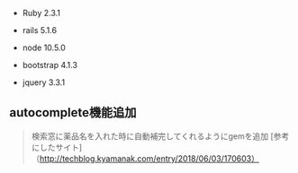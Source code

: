 - Ruby 2.3.1

- rails 5.1.6

- node 10.5.0

- bootstrap 4.1.3

- jquery 3.3.1


## autocomplete機能追加
> 検索窓に薬品名を入れた時に自動補完してくれるようにgemを追加 [参考にしたサイト]（http://techblog.kyamanak.com/entry/2018/06/03/170603）
